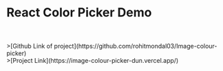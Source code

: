 # React Color Picker Demo
<br>
<br>
>[Github Link of project](https://github.com/rohitmondal03/Image-colour-picker)
<br> 
>[Project Link](https://image-colour-picker-dun.vercel.app/)
